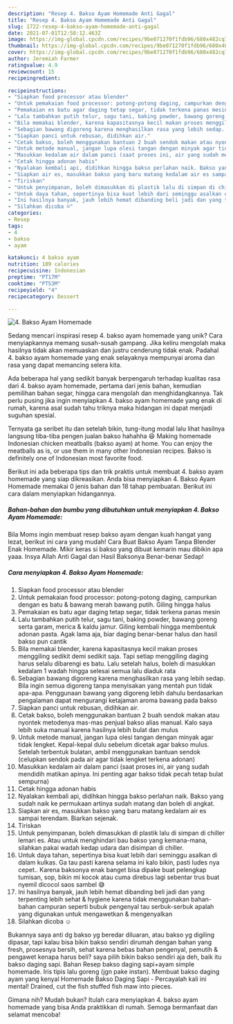 ```yaml
---
description: "Resep 4. Bakso Ayam Homemade Anti Gagal"
title: "Resep 4. Bakso Ayam Homemade Anti Gagal"
slug: 1722-resep-4-bakso-ayam-homemade-anti-gagal
date: 2021-07-01T12:58:12.463Z
image: https://img-global.cpcdn.com/recipes/9be071270f1fdb96/680x482cq70/4-bakso-ayam-homemade-foto-resep-utama.jpg
thumbnail: https://img-global.cpcdn.com/recipes/9be071270f1fdb96/680x482cq70/4-bakso-ayam-homemade-foto-resep-utama.jpg
cover: https://img-global.cpcdn.com/recipes/9be071270f1fdb96/680x482cq70/4-bakso-ayam-homemade-foto-resep-utama.jpg
author: Jeremiah Farmer
ratingvalue: 4.9
reviewcount: 15
recipeingredient:

recipeinstructions:
- "Siapkan food processor atau blender"
- "Untuk pemakaian food processor: potong-potong daging, campurkan dengan es batu &amp; bawang merah bawang putih. Giling hingga halus"
- "Pemakaian es batu agar daging tetap segar, tidak terkena panas mesin"
- "Lalu tambahkan putih telur, sagu tani, baking powder, bawang goreng serta garam, merica &amp; kaldu jamur. Giling kembali hingga membentuk adonan pasta. Agak lama aja, biar daging benar-benar halus dan hasil bakso pun cantik"
- "Bila memakai blender, karena kapasitasnya kecil makan proses menggiling sedikit demi sedikit saja. Tapi setiap menggiling daging harus selalu dibarengi es batu. Lalu setelah halus, boleh di masukkan kedalam 1 wadah hingga selesai semua lalu diaduk rata"
- "Sebagian bawang digoreng karena menghasilkan rasa yang lebih sedap. Bila ingin semua digoreng tanpa menyisakan yang mentah pun tidak apa-apa. Penggunaan bawang yang digoreng lebih dahulu berdasarkan pengalaman dapat mengurangi ketajaman aroma bawang pada bakso"
- "Siapkan panci untuk rebusan, didihkan air."
- "Cetak bakso, boleh menggunakan bantuan 2 buah sendok makan atau nyontek metodenya mas-mas penjual bakso alias manual. Kalo saya lebih suka manual karena hasilnya lebih bulat dan mulus"
- "Untuk metode manual, jangan lupa olesi tangan dengan minyak agar tidak lengket. Kepal-kepal dulu sebelum dicetak agar bakso mulus. Setelah terbentuk bulatan, ambil menggunakan bantuan sendok (celupkan sendok pada air agar tidak lengket terkena adonan)"
- "Masukkan kedalam air dalam panci (saat proses ini, air yang sudah mendidih matikan apinya. Ini penting agar bakso tidak pecah tetap bulat sempurna)"
- "Cetak hingga adonan habis"
- "Nyalakan kembali api, didihkan hingga bakso perlahan naik. Bakso yang sudah naik ke permukaan artinya sudah matang dan boleh di angkat."
- "Siapkan air es, masukkan bakso yang baru matang kedalam air es sampai terendam. Biarkan sejenak."
- "Tiriskan"
- "Untuk penyimpanan, boleh dimasukkan di plastik lalu di simpan di chiller lemari es. Atau untuk menghindari bau bakso yang kemana-mana, silahkan pakai wadah kedap udara dan disimpan di chiller."
- "Untuk daya tahan, sepertinya bisa kuat lebih dari seminggu asalkan di dalam kulkas. Ga tau pasti karena selama ini kalo bikin, pasti ludes nya cepet.. Karena baksonya enak banget bisa dipake buat pelengkap tumisan, sop, bikin mi kocok atau cuma direbus lagi sebentar trus buat nyemil dicocol saos sambel 😅"
- "Ini hasilnya banyak, jauh lebih hemat dibanding beli jadi dan yang terpenting lebih sehat &amp; hygiene karena tidak menggunakan bahan-bahan campuran seperti bubuk pengenyal tau serbuk-serbuk apalah yang digunakan untuk mengawetkan &amp; mengenyalkan"
- "Silahkan dicoba ☺"
categories:
- Resep
tags:
- 4
- bakso
- ayam

katakunci: 4 bakso ayam 
nutrition: 189 calories
recipecuisine: Indonesian
preptime: "PT17M"
cooktime: "PT53M"
recipeyield: "4"
recipecategory: Dessert

---
```



![4. Bakso Ayam Homemade](https://img-global.cpcdn.com/recipes/9be071270f1fdb96/680x482cq70/4-bakso-ayam-homemade-foto-resep-utama.jpg)

Sedang mencari inspirasi resep 4. bakso ayam homemade yang unik? Cara menyiapkannya memang susah-susah gampang. Jika keliru mengolah maka hasilnya tidak akan memuaskan dan justru cenderung tidak enak. Padahal 4. bakso ayam homemade yang enak selayaknya mempunyai aroma dan rasa yang dapat memancing selera kita.

Ada beberapa hal yang sedikit banyak berpengaruh terhadap kualitas rasa dari 4. bakso ayam homemade, pertama dari jenis bahan, kemudian pemilihan bahan segar, hingga cara mengolah dan menghidangkannya. Tak perlu pusing jika ingin menyiapkan 4. bakso ayam homemade yang enak di rumah, karena asal sudah tahu triknya maka hidangan ini dapat menjadi suguhan spesial.

Ternyata ga seribet itu dan setelah bikin, tung-itung modal lalu lihat hasilnya langsung tiba-tiba pengen jualan bakso hahahha 😆 Making homemade Indonesian chicken meatballs (bakso ayam) at home. You can enjoy the meatballs as is, or use them in many other Indonesian recipes. Bakso is definitely one of Indonesian most favorite food.


Berikut ini ada beberapa tips dan trik praktis untuk membuat 4. bakso ayam homemade yang siap dikreasikan. Anda bisa menyiapkan 4. Bakso Ayam Homemade memakai 0 jenis bahan dan 18 tahap pembuatan. Berikut ini cara dalam menyiapkan hidangannya.

<!--inarticleads1-->

##### Bahan-bahan dan bumbu yang dibutuhkan untuk menyiapkan 4. Bakso Ayam Homemade:



Bila Moms ingin membuat resep bakso ayam dengan kuah hangat yang lezat, berikut ini cara yang mudah! Cara Buat Bakso Ayam Tanpa Blender Enak Homemade. Mikir keras si bakso yang dibuat kemarin mau dibikin apa yaaa. Insya Allah Anti Gagal dan Hasil Baksonya Benar-benar Sedap! 

<!--inarticleads2-->

##### Cara menyiapkan 4. Bakso Ayam Homemade:

1. Siapkan food processor atau blender
1. Untuk pemakaian food processor: potong-potong daging, campurkan dengan es batu &amp; bawang merah bawang putih. Giling hingga halus
1. Pemakaian es batu agar daging tetap segar, tidak terkena panas mesin
1. Lalu tambahkan putih telur, sagu tani, baking powder, bawang goreng serta garam, merica &amp; kaldu jamur. Giling kembali hingga membentuk adonan pasta. Agak lama aja, biar daging benar-benar halus dan hasil bakso pun cantik
1. Bila memakai blender, karena kapasitasnya kecil makan proses menggiling sedikit demi sedikit saja. Tapi setiap menggiling daging harus selalu dibarengi es batu. Lalu setelah halus, boleh di masukkan kedalam 1 wadah hingga selesai semua lalu diaduk rata
1. Sebagian bawang digoreng karena menghasilkan rasa yang lebih sedap. Bila ingin semua digoreng tanpa menyisakan yang mentah pun tidak apa-apa. Penggunaan bawang yang digoreng lebih dahulu berdasarkan pengalaman dapat mengurangi ketajaman aroma bawang pada bakso
1. Siapkan panci untuk rebusan, didihkan air.
1. Cetak bakso, boleh menggunakan bantuan 2 buah sendok makan atau nyontek metodenya mas-mas penjual bakso alias manual. Kalo saya lebih suka manual karena hasilnya lebih bulat dan mulus
1. Untuk metode manual, jangan lupa olesi tangan dengan minyak agar tidak lengket. Kepal-kepal dulu sebelum dicetak agar bakso mulus. Setelah terbentuk bulatan, ambil menggunakan bantuan sendok (celupkan sendok pada air agar tidak lengket terkena adonan)
1. Masukkan kedalam air dalam panci (saat proses ini, air yang sudah mendidih matikan apinya. Ini penting agar bakso tidak pecah tetap bulat sempurna)
1. Cetak hingga adonan habis
1. Nyalakan kembali api, didihkan hingga bakso perlahan naik. Bakso yang sudah naik ke permukaan artinya sudah matang dan boleh di angkat.
1. Siapkan air es, masukkan bakso yang baru matang kedalam air es sampai terendam. Biarkan sejenak.
1. Tiriskan
1. Untuk penyimpanan, boleh dimasukkan di plastik lalu di simpan di chiller lemari es. Atau untuk menghindari bau bakso yang kemana-mana, silahkan pakai wadah kedap udara dan disimpan di chiller.
1. Untuk daya tahan, sepertinya bisa kuat lebih dari seminggu asalkan di dalam kulkas. Ga tau pasti karena selama ini kalo bikin, pasti ludes nya cepet.. Karena baksonya enak banget bisa dipake buat pelengkap tumisan, sop, bikin mi kocok atau cuma direbus lagi sebentar trus buat nyemil dicocol saos sambel 😅
1. Ini hasilnya banyak, jauh lebih hemat dibanding beli jadi dan yang terpenting lebih sehat &amp; hygiene karena tidak menggunakan bahan-bahan campuran seperti bubuk pengenyal tau serbuk-serbuk apalah yang digunakan untuk mengawetkan &amp; mengenyalkan
1. Silahkan dicoba ☺


Bukannya saya anti dg bakso yg beredar diluaran, atau bakso yg digiling dipasar, tapi kalau bisa bikin bakso sendiri dirumah dengan bahan yang fresh, prosesnya bersih, sehat karena bebas bahan pengenyal, pemutih &amp; pengawet kenapa harus beli? saya pilih bikin bakso sendiri aja deh, baik itu bakso daging sapi. Bahan Resep bakso daging sapi+ayam simple homemade. Iris tipis lalu goreng (jgn pake instan). Membuat bakso daging ayam yang kenyal Homemade Bakso Daging Sapi - Percayalah kali ini mental! Drained, cut the fish stuffed fish maw into pieces. 

Gimana nih? Mudah bukan? Itulah cara menyiapkan 4. bakso ayam homemade yang bisa Anda praktikkan di rumah. Semoga bermanfaat dan selamat mencoba!
